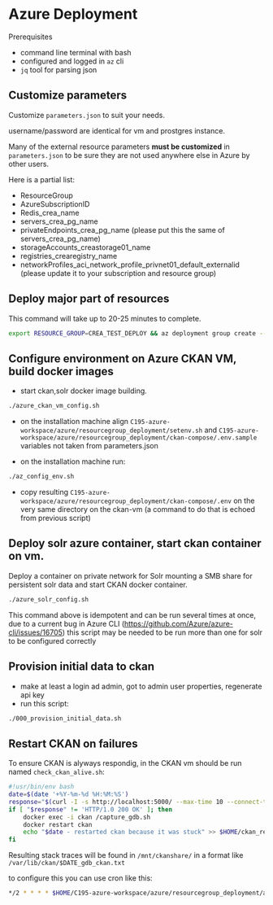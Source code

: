 # Azure Deployment

Prerequisites

- command line terminal with bash
- configured and logged in `az` cli
- `jq` tool for parsing json

## Customize parameters

Customize `parameters.json` to suit your needs.

username/password are identical for vm and prostgres instance.

Many of the external resource parameters **must be customized** in `parameters.json` to be sure they are not used anywhere else in Azure by other users.

Here is a partial list:

- ResourceGroup
- AzureSubscriptionID
- Redis_crea_name
- servers_crea_pg_name
- privateEndpoints_crea_pg_name (please put this the same of servers_crea_pg_name)
- storageAccounts_creastorage01_name
- registries_crearegistry_name
- networkProfiles_aci_network_profile_privnet01_default_externalid (please update it to your subscription and resource group)

## Deploy major part of resources

This command will take up to 20-25 minutes to complete.

```bash
export RESOURCE_GROUP=CREA_TEST_DEPLOY && az deployment group create --resource-group $RESOURCE_GROUP --template-file ./001_deployment.json --parameters @./parameters.json --mode Incremental --confirm-with-what-if
```

## Configure environment on Azure CKAN VM, build docker images

- start ckan,solr docker image building.

```bash
./azure_ckan_vm_config.sh
```

- on the installation machine align `C195-azure-workspace/azure/resourcegroup_deployment/setenv.sh` and `C195-azure-workspace/azure/resourcegroup_deployment/ckan-compose/.env.sample` variables not taken from parameters.json

- on the installation machine run:

```bash
./az_config_env.sh
```

- copy resulting `C195-azure-workspace/azure/resourcegroup_deployment/ckan-compose/.env` on the very same 
  directory on the ckan-vm (a command to do that is echoed from previous script)

## Deploy solr azure container, start ckan container on vm.

Deploy a container on private network for Solr mounting a SMB share for persistent solr data and start CKAN docker container.

```bash
./azure_solr_config.sh
```

This command above is idempotent and can be run several times at once, due to a current bug in Azure CLI 
(https://github.com/Azure/azure-cli/issues/16705) this script may be needed to be run more than one for 
solr to be configured correctly

## Provision initial data to ckan

- make at least a login ad admin, got to admin user properties, regenerate api key
- run this script:

```bash
./000_provision_initial_data.sh
```

## Restart CKAN on failures

To ensure CKAN is alyways respondig, in the CKAN vm should be run named `check_ckan_alive.sh`:

```bash
#!usr/bin/env bash
date=$(date '+%Y-%m-%d %H:%M:%S')
response="$(curl -I -s http://localhost:5000/ --max-time 10 --connect-timeout 10 | head -1 | tr -d '\r')"
if [ "$response" != 'HTTP/1.0 200 OK' ]; then
    docker exec -i ckan /capture_gdb.sh      
    docker restart ckan
   	echo "$date - restarted ckan because it was stuck" >> $HOME/ckan_restart_log
fi
```

Resulting stack traces will be found in `/mnt/ckanshare/` in a format like `/var/lib/ckan/$DATE_gdb_ckan.txt`

to configure this you can use cron like this:
```bash
*/2 * * * * $HOME/C195-azure-workspace/azure/resourcegroup_deployment/az_scripts/az_cronjob.sh
```